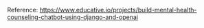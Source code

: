 Reference: 
https://www.educative.io/projects/build-mental-health-counseling-chatbot-using-django-and-openai

